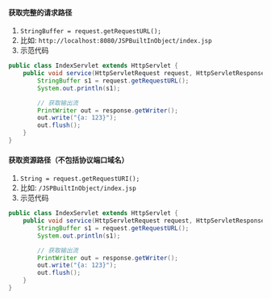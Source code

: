 

#### 获取完整的请求路径
1. `StringBuffer = request.getRequestURL();	`
2. 比如: `http://localhost:8080/JSPBuiltInObject/index.jsp`
3. 示范代码
```java
public class IndexServlet extends HttpServlet {
    public void service(HttpServletRequest request, HttpServletResponse response) {
        StringBuffer s1 = request.getRequestURL();
        System.out.println(s1);

        // 获取输出流
        PrintWriter out = response.getWriter();
        out.write("{a: 123}");
        out.flush();
    }
}
```



#### 获取资源路径（不包括协议端口域名）
1. `String = request.getRequestURI();`
2. 比如: `/JSPBuiltInObject/index.jsp`
3. 示范代码
```java
public class IndexServlet extends HttpServlet {
    public void service(HttpServletRequest request, HttpServletResponse response) {
        StringBuffer s1 = request.getRequestURL();
        System.out.println(s1);

        // 获取输出流
        PrintWriter out = response.getWriter();
        out.write("{a: 123}");
        out.flush();
    }
}
```